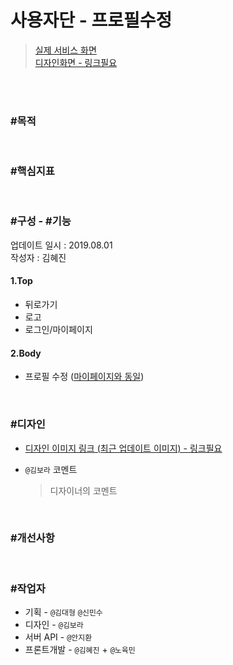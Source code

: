# 사용자단 - 프로필수정

> [실제 서비스 화면](https://www.modooclass.net/class/user/profile)  
> [디자인화면 - 링크필요]() 

<br><br>

### #목적

<br>

### #핵심지표

<br>

### #구성 - #기능
업데이트 일시 : 2019.08.01  
작성자 : 김혜진

#### 1.Top 

- 뒤로가기
- 로고
- 로그인/마이페이지

#### 2.Body

- 프로필 수정 ([마이페이지와 동일](../#2Body))

<br>

### #디자인

- [디자인 이미지 링크 (최근 업데이트 이미지) - 링크필요]()

- `@김보라`  코멘트

  > 디자이너의 코멘트

<br>

### #개선사항


<br>

### #작업자

- 기획 - `@김대형` `@신민수`
- 디자인 - `@김보라`
- 서버 API - `@안지환`
- 프론트개발 - `@김혜진`  + `@노육민`


